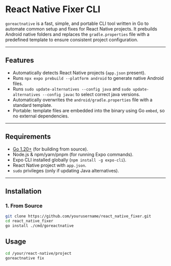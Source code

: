 # React Native Fixer CLI

`goreactnative` is a fast, simple, and portable CLI tool written in Go to automate common setup and fixes for React Native projects. It prebuilds Android native folders and replaces the `gradle.properties` file with a predefined template to ensure consistent project configuration.  

---

## Features

- Automatically detects React Native projects (`app.json` present).  
- Runs `npx expo prebuild --platform android` to generate native Android files.  
- Runs `sudo update-alternatives --config java` and `sudo update-alternatives --config javac` to select correct java versions.  
- Automatically overwrites the `android/gradle.properties` file with a standard template.   
- Portable: template files are embedded into the binary using Go `embed`, so no external dependencies.  

---

## Requirements

- [Go 1.20+](https://go.dev/dl/) (for building from source).  
- Node.js & npm/yarn/pnpm (for running Expo commands).  
- Expo CLI installed globally (`npm install -g expo-cli`).  
- React Native project with `app.json`.  
- `sudo` privileges (only if updating Java alternatives).  

---

## Installation

### 1. From Source

```bash
git clone https://github.com/yourusername/react_native_fixer.git
cd react_native_fixer
go install ./cmd/goreactnative
```

## Usage

```bash
cd /your/react-native/project
goreactnative fix
```
